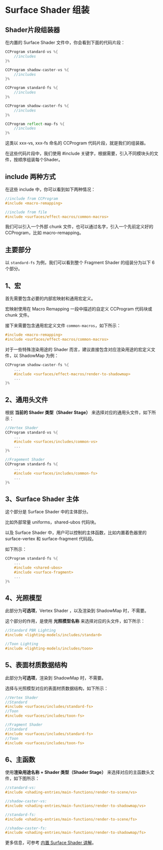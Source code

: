 # Surface Shader 组装

## Shader片段组装器

在内置的 Surface Shader 文件中，你会看到下面的代码片段：

```glsl
CCProgram standard-vs %{
    //includes
}%

CCProgram shadow-caster-vs %{
    //includes
}%

CCProgram standard-fs %{
    //includes
}%

CCProgram shadow-caster-fs %{
    //includes
}%

CCProgram reflect-map-fs %{
    //includes
}%
```

这类以 xxx-vs, xxx-fs 命名的 CCProgram 代码片段，就是我们的组装器。

在这些代码片段中，我们使用 #include 关键字，根据需要，引入不同模块头的文件，按顺序组装每个Shader。

## include 两种方式

在这些 include 中，你可以看到如下两种情况：

```glsl
//include from CCProgram
#include <macro-remapping>

//include from file
#include <surfaces/effect-macros/common-macros>
```

我们可以引入一个外部 chunk 文件，也可以通过名字，引入一个先前定义好的 CCProgram，比如 macro-remapping。

## 主要部分

以 `standard-fs` 为例，我们可以看到整个 Fragment Shader 的组装分为以下 6 个部分。

## 1、宏

首先需要包含必要的内部宏映射和通用宏定义。

宏映射使用在 Macro Remapping 一段中描述的自定义 CCProgram 代码块或 chunk 文件。

接下来需要包含通用宏定义文件 `common-macros`，如下所示：

```glsl
#include <macro-remapping>
#include <surfaces/effect-macros/common-macros>
```

对于一些特殊渲染用途的 Shader 而言，建议直接包含对应渲染用途的宏定义文件，以 ShadowMap 为例：

```glsl
CCProgram shadow-caster-fs %{
    ...
    #include <surfaces/effect-macros/render-to-shadowmap>
    ...
}%
```

## 2、通用头文件

根据 **当前的 Shader 类型（Shader Stage）** 来选择对应的通用头文件，如下所示：

```glsl
//Vertex Shader
CCProgram standard-vs %{
    ...
    #include <surfaces/includes/common-vs>
    ...
}%

//Fragement Shader
CCProgram standard-fs %{
    ...
    #include <surfaces/includes/common-fs>
    ...
}%
```

## 3、Surface Shader 主体

这个部分是 Surface Shader 中的主体部分。

比如外部常量 uniforms，shared-ubos 代码块。

以及 Surface Shader 中，用户可以控制的主体函数，比如内置着色器里的  surface-vertex  和 surface-fragment 代码段。

如下所示：

```glsl
CCProgram standard-fs %{
    ...
    #include <shared-ubos>
    #include <surface-fragment>
    ...
}%
```

## 4、光照模型

此部分为**可选项**，Vertex Shader ，以及渲染到 ShadowMap 时，不需要。

这个部分的作用，是使用 **光照模型名称** 来选择对应的头文件，如下所示：

```glsl
//Standard PBR Lighting
#include <lighting-models/includes/standard>

//Toon Lighting
#include <lighting-models/includes/toon>
```

## 5、表面材质数据结构

此部分为**可选项**，渲染到 ShadowMap 时，不需要。

选择与光照模型对应的表面材质数据结构，如下所示：

```glsl
//Vertex Shader
//Standard
#include <surfaces/includes/standard-fs>
//Toon
#include <surfaces/includes/toon-fs>

//Fragment Shader
//Standard
#include <surfaces/includes/standard-fs>
//Toon
#include <surfaces/includes/toon-fs>
```

## 6、主函数

使用**渲染用途名称 + Shader 类型（Shader Stage）** 来选择对应的主函数头文件，如下图所示：

```glsl
//standard-vs:
#include <shading-entries/main-functions/render-to-scene/vs>

//shadow-caster-vs:
#include <shading-entries/main-functions/render-to-shadowmap/vs>

//standard-fs:
#include <shading-entries/main-functions/render-to-scene/fs>

//shadow-caster-fs:
#include <shading-entries/main-functions/render-to-shadowmap/fs>
```

更多信息，可参考 [内置 Surface Shader 讲解](./builtin-surface-shader.md)。
